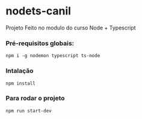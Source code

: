 # nodets-canil

Projeto Feito no modulo do curso Node + Typescript

### Pré-requisitos globais:

`npm i -g nodemon typescript ts-node`

### Intalação

`npm install`

### Para rodar o projeto

`npm run start-dev`
